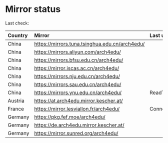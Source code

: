 <script src="./time.js"></script>
# Mirror status
Last check: <script type="text/javascript">localize(1694510236.4582882);</script>

|Country|Mirror|Last update|
|:------|:-----|:----------|
|China|https://mirrors.tuna.tsinghua.edu.cn/arch4edu/|<script type="text/javascript">localize(1694500481);</script>|
|China|https://mirrors.aliyun.com/arch4edu/|<script type="text/javascript">localize(1694457273);</script>|
|China|https://mirrors.bfsu.edu.cn/arch4edu/|<script type="text/javascript">localize(1694457683);</script>|
|China|https://mirror.iscas.ac.cn/arch4edu/|<script type="text/javascript">localize(1694457683);</script>|
|China|https://mirrors.nju.edu.cn/arch4edu/|<script type="text/javascript">localize(1694457683);</script>|
|China|https://mirrors.sau.edu.cn/arch4edu/|<script type="text/javascript">localize(1694500481);</script>|
|China|https://mirrors.ynu.edu.cn/arch4edu/|ReadTimeout|
|Austria|https://at.arch4edu.mirror.kescher.at/|<script type="text/javascript">localize(1694500481);</script>|
|France|https://mirror.lesviallon.fr/arch4edu/|ConnectTimeout|
|Germany|https://pkg.fef.moe/arch4edu/|<script type="text/javascript">localize(1694500481);</script>|
|Germany|https://de.arch4edu.mirror.kescher.at/|<script type="text/javascript">localize(1694500481);</script>|
|Germany|https://mirror.sunred.org/arch4edu/|<script type="text/javascript">localize(1694500481);</script>|

<script src="./tablefilter/tablefilter.js"></script>
<script src="./table.js"></script>